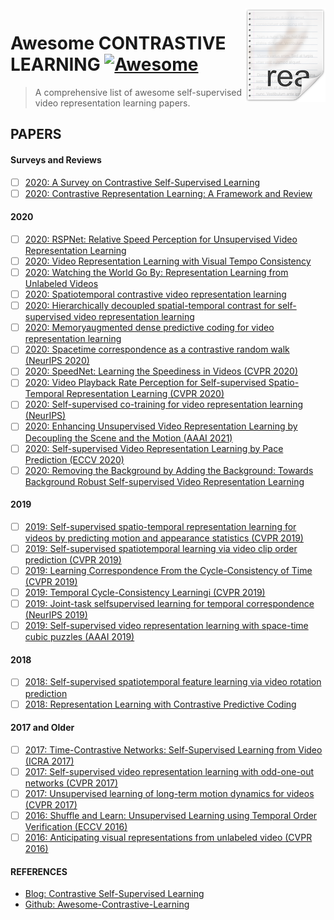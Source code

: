 <img src="papers.png" align="right" />

# Awesome CONTRASTIVE LEARNING [![Awesome](https://cdn.rawgit.com/sindresorhus/awesome/d7305f38d29fed78fa85652e3a63e154dd8e8829/media/badge.svg)](https://github.com/sindresorhus/awesome#readme)
> A comprehensive list of awesome self-supervised video representation learning papers.

## PAPERS

#### Surveys and Reviews

- [ ] [2020: A Survey on Contrastive Self-Supervised Learning](https://arxiv.org/abs/2011.00362)
- [ ] [2020: Contrastive Representation Learning: A Framework and Review](https://arxiv.org/abs/2010.05113)

#### 2020

- [ ] [2020: RSPNet: Relative Speed Perception for Unsupervised Video Representation Learning](https://arxiv.org/abs/2011.07949)
- [ ] [2020: Video Representation Learning with Visual Tempo Consistency](https://arxiv.org/abs/2006.15489)
- [ ] [2020: Watching the World Go By: Representation Learning from Unlabeled Videos](https://arxiv.org/abs/2003.07990)
- [ ] [2020: Spatiotemporal contrastive video representation learning](https://arxiv.org/abs/2008.03800)
- [ ] [2020: Hierarchically decoupled spatial-temporal contrast for self-supervised video representation learning](https://arxiv.org/abs/2011.11261)
- [ ] [2020: Memoryaugmented dense predictive coding for video representation learning](https://arxiv.org/abs/2008.01065)
- [ ] [2020: Spacetime correspondence as a contrastive random walk (NeurIPS 2020)](https://arxiv.org/abs/2006.14613)
- [ ] [2020: SpeedNet: Learning the Speediness in Videos (CVPR 2020)](https://openaccess.thecvf.com/content_CVPR_2020/html/Benaim_SpeedNet_Learning_the_Speediness_in_Videos_CVPR_2020_paper.html)
- [ ] [2020: Video Playback Rate Perception for Self-supervised Spatio-Temporal Representation Learning (CVPR 2020)](https://openaccess.thecvf.com/content_CVPR_2020/html/Yao_Video_Playback_Rate_Perception_for_Self-Supervised_Spatio-Temporal_Representation_Learning_CVPR_2020_paper.html)
- [ ] [2020: Self-supervised co-training for video representation learning (NeurIPS)](https://papers.nips.cc/paper/2020/hash/3def184ad8f4755ff269862ea77393dd-Abstract.html)
- [ ] [2020: Enhancing Unsupervised Video Representation Learning by Decoupling the Scene and the Motion (AAAI 2021)](https://arxiv.org/abs/2009.05757)
- [ ] [2020: Self-supervised Video Representation Learning by Pace Prediction (ECCV 2020)](https://link.springer.com/chapter/10.1007/978-3-030-58520-4_30)
- [ ] [2020: Removing the Background by Adding the Background: Towards Background Robust Self-supervised Video Representation Learning](https://arxiv.org/abs/2009.05769)

#### 2019

- [ ] [2019: Self-supervised spatio-temporal representation learning for videos by predicting motion and appearance statistics (CVPR 2019)](https://openaccess.thecvf.com/content_CVPR_2019/html/Wang_Self-Supervised_Spatio-Temporal_Representation_Learning_for_Videos_by_Predicting_Motion_and_CVPR_2019_paper.html)
- [ ] [2019: Self-supervised spatiotemporal learning via video clip order prediction (CVPR 2019)](https://openaccess.thecvf.com/content_CVPR_2019/html/Xu_Self-Supervised_Spatiotemporal_Learning_via_Video_Clip_Order_Prediction_CVPR_2019_paper.html)
- [ ] [2019: Learning Correspondence From the Cycle-Consistency of Time (CVPR 2019)](https://openaccess.thecvf.com/content_CVPR_2019/html/Wang_Learning_Correspondence_From_the_Cycle-Consistency_of_Time_CVPR_2019_paper.html)
- [ ] [2019: Temporal Cycle-Consistency Learningi (CVPR 2019)](https://openaccess.thecvf.com/content_CVPR_2019/html/Dwibedi_Temporal_Cycle-Consistency_Learning_CVPR_2019_paper.html)
- [ ] [2019: Joint-task selfsupervised learning for temporal correspondence (NeurIPS 2019)](https://papers.nips.cc/paper/2019/file/140f6969d5213fd0ece03148e62e461e-Paper.pdf)
- [ ] [2019: Self-supervised video representation learning with space-time cubic puzzles (AAAI 2019)](https://ojs.aaai.org//index.php/AAAI/article/view/4873)

#### 2018

- [ ] [2018: Self-supervised spatiotemporal feature learning via video rotation prediction](https://arxiv.org/abs/1811.11387)
- [ ] [2018: Representation Learning with Contrastive Predictive Coding](https://arxiv.org/abs/1807.03748)

#### 2017 and Older

- [ ] [2017: Time-Contrastive Networks: Self-Supervised Learning from Video (ICRA 2017)](https://arxiv.org/abs/1704.06888)
- [ ] [2017: Self-supervised video representation learning with odd-one-out networks (CVPR 2017)](https://openaccess.thecvf.com/content_cvpr_2017/html/Fernando_Self-Supervised_Video_Representation_CVPR_2017_paper.html)
- [ ] [2017: Unsupervised learning of long-term motion dynamics for videos (CVPR 2017)](https://openaccess.thecvf.com/content_cvpr_2017/html/Luo_Unsupervised_Learning_of_CVPR_2017_paper.html)
- [ ] [2016: Shuffle and Learn: Unsupervised Learning using Temporal Order Verification (ECCV 2016)](https://arxiv.org/abs/1603.08561)
- [ ] [2016: Anticipating visual representations from unlabeled video (CVPR 2016)](https://openaccess.thecvf.com/content_cvpr_2016/html/Vondrick_Anticipating_Visual_Representations_CVPR_2016_paper.html)
#### REFERENCES

- [Blog: Contrastive Self-Supervised Learning](https://ankeshanand.com/blog/2020/01/26/contrative-self-supervised-learning.html)
- [Github: Awesome-Contrastive-Learning](https://github.com/HobbitLong/PyContrast/blob/master/AWESOME_CONTRASTIVE_LEARNING.md)
